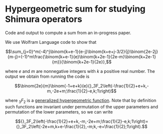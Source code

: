 # Hypergeometric sum for studying Shimura operators
Code and output to compute a sum from an in-progress paper.

We use Wolfram Language code to show that 

$$\sum_{j=0}^m(-4)^j\binom{k+e-1}{e-j}\binom{k+e+j-3/2}{j}\binom{2e-2j}{m-j}=(-1)^m\frac{\binom{k+e-1}{e}\binom{k+2e-1}{2e-m}\binom{k+2e-1}{m}}{\binom{k+2e-1}{2e}},$$

where $e$ and $m$ are nonnegative integers with $k$ a positive real number. The output we obtain from running the code is

$$\binom{2e}{m}\binom{-1+e+k}{e}{}_3F_2\left(-\frac{1}{2}+e+k,-m,-2e+m;\frac{1}{2}-e,k;1\right)$$

where ${}_3F_2$ is a [generalized hypergeometric function](https://en.wikipedia.org/wiki/Generalized_hypergeometric_function). Note that by definition such functions are invariant under permutation of the upper parameters and permutation of the lower parameters, so we can write

$${}_3F_2\left(-\frac{1}{2}+e+k,-m,-2e+m;\frac{1}{2}-e,k;1\right)={}_3F_2\left(-2e+m,k+e-\frac{1}{2},-m;k,-e+\frac{1}{2};1\right).$$
